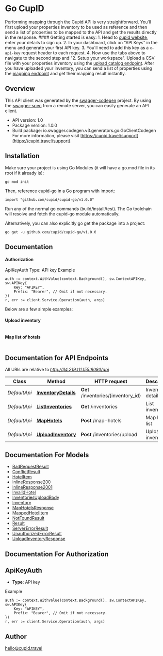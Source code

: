 # Go CupID

Performing mapping through the Cupid API is very straightforward. You'll first upload your properties inventory to be used as reference and then send a list of properties to be mapped to the API and get the results directly in the response.  #### Getting started is easy:  <!-- type: tab title: 1. Sign-up -->  1. Head to [cupid website](http://mapping.nuitee.com:8084), enter your details to sign up. 2. In your dashboard, click on \"API Keys\" in the menu and generate your first API key. 3. You'll need to add this key as a ```x-api-key``` request header to each request. 4. Now use the tabs above to navigate to the second step and \"2. Setup your workspace\".  <!-- type: tab title: 2. Setup your workspace -->  Upload a CSV file with your properties inventory using the [upload catalog endpoint](https://nuitee2.stoplight.io/docs/cupid/b3A6NDg1OTM1MTE-upload-inventory).  <!-- type: tab title: 3. Start mapping -->  After you have uploaded your inventory, you can send a list of properties using the [mapping endpoint](https://nuitee2.stoplight.io/docs/cupid/b3A6NDUxMTM0NTA-map-hotel-list) and get their mapping result instantly.  <!-- type: tab-end -->

## Overview
This API client was generated by the [swagger-codegen](https://github.com/swagger-api/swagger-codegen) project.  By using the [swagger-spec](https://github.com/swagger-api/swagger-spec) from a remote server, you can easily generate an API client.

- API version: 1.0
- Package version: 1.0.0
- Build package: io.swagger.codegen.v3.generators.go.GoClientCodegen
For more information, please visit [https://cupid.travel/support](https://cupid.travel/support)

## Installation

Make sure your project is using Go Modules (it will have a go.mod file in its root if it already is):

```
go mod init
```

Then, reference cupid-go in a Go program with import:

```golang
import "github.com/cupid/cupid-go/v1.0.0"
```

Run any of the normal go commands (build/install/test). The Go toolchain will resolve and fetch the cupid-go module automatically.

Alternatively, you can also explicitly go get the package into a project:

```
go get -u github.com/cupid/cupid-go/v1.0.0
```

## Documentation

#### Authorization
ApiKeyAuth
Type: API key
Example
```golang
auth := context.WithValue(context.Background(), sw.ContextAPIKey, sw.APIKey{
	Key: "APIKEY",
	Prefix: "Bearer", // Omit if not necessary.
})
r, err := client.Service.Operation(auth, args)
```

Below are a few simple examples:

#### Upload inventory
```golang

```

#### Map list of hotels
```golang

```





## Documentation for API Endpoints

All URIs are relative to *http://34.219.111.155:8080/api*

Class | Method | HTTP request | Description
------------ | ------------- | ------------- | -------------
*DefaultApi* | [**InventoryDetails**](docs/DefaultApi.md#inventorydetails) | **Get** /inventories/{inventory_id} | Inventory details
*DefaultApi* | [**ListInventories**](docs/DefaultApi.md#listinventories) | **Get** /inventories | List inventories
*DefaultApi* | [**MapHotels**](docs/DefaultApi.md#maphotels) | **Post** /map-hotels | Map hotel list
*DefaultApi* | [**UploadInventory**](docs/DefaultApi.md#uploadinventory) | **Post** /inventories/upload | Upload inventory

## Documentation For Models

 - [BadRequestResult](docs/BadRequestResult.md)
 - [ConflictResult](docs/ConflictResult.md)
 - [HotelItem](docs/HotelItem.md)
 - [InlineResponse200](docs/InlineResponse200.md)
 - [InlineResponse2001](docs/InlineResponse2001.md)
 - [InvalidHotel](docs/InvalidHotel.md)
 - [InventoriesUploadBody](docs/InventoriesUploadBody.md)
 - [Inventory](docs/Inventory.md)
 - [MapHotelsResponse](docs/MapHotelsResponse.md)
 - [MappedHotelItem](docs/MappedHotelItem.md)
 - [NotFoundResult](docs/NotFoundResult.md)
 - [Result](docs/Result.md)
 - [ServerErrorResult](docs/ServerErrorResult.md)
 - [UnauthorizedErrorResult](docs/UnauthorizedErrorResult.md)
 - [UploadInventoryResponse](docs/UploadInventoryResponse.md)

## Documentation For Authorization

## ApiKeyAuth
- **Type**: API key 

Example
```golang
auth := context.WithValue(context.Background(), sw.ContextAPIKey, sw.APIKey{
	Key: "APIKEY",
	Prefix: "Bearer", // Omit if not necessary.
})
r, err := client.Service.Operation(auth, args)
```

## Author

hello@cupid.travel
